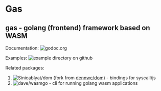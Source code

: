 # Gas

## gas - golang (frontend) framework based on WASM

Documentation: ![godoc.org]("https://godoc.org/github.com/Sinicablyat/gas")

Examples: ![example directory on github]("https://github.com/Sinicablyat/gas/blob/master/examples")

Related packages:

1. ![Sinicablyat/dom]("https://github.com/Sinicablyat/dom") (fork from [dennwc/dom]("https://github.com/dennwc/dom")) - bindings for syscall/js
2. ![dave/wasmgo]("https://github.com/dave/wasmgo") - cli for running golang wasm applications
